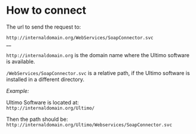 # How to connect

The url to send the request to:  
  
 `http://internaldomain.org/WebServices/SoapConnector.svc`  
__

`http://internaldomain.org` is the domain name where the Ultimo software is available.

`/WebServices/SoapConnector.svc` is a relative path, if the Ultimo software is installed in a different directory.

_Example:_

Ultimo Software is located at:  
 `http://internaldomain.org/Ultimo/`

Then the path should be:   
`http://internaldomain.org/Ultimo/Webservices/SoapConnector.svc`

